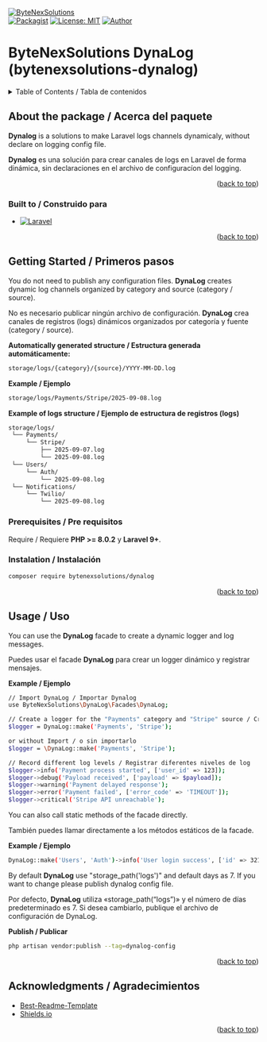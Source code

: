 <a id="readme-top"></a>
[![ByteNexSolutions](https://img.shields.io/badge/ByteNexSolutions-Dynalog-yellow)](https://github.com/ByteNexSolutions/ByteNexSolutions-Dynalog)  
[![Packagist](https://img.shields.io/packagist/v/bytenexsolutions/dynalog.svg?label=Packagist%20version)](https://packagist.org/packages/bytenexsolutions/dynalog)
[![License: MIT](https://img.shields.io/badge/License-MIT-red.svg)](LICENSE)
[![Author](https://img.shields.io/badge/dynamic/json?url=https://raw.githubusercontent.com/ByteNexSolutions/ByteNexSolutions-Dynalog/main/composer.json&query=$.authors[0].name&label=Author&color=green)](https://github.com/rchapon) 







<!-- Improved compatibility of back to top link: See: https://github.com/othneildrew/Best-README-Template/pull/73 -->

<!--
*** Thanks for checking out the Best-README-Template. If you have a suggestion
*** that would make this better, please fork the repo and create a pull request
*** or simply open an issue with the tag "enhancement".
*** Don't forget to give the project a star!
*** Thanks again! Now go create something AMAZING! :D
-->



<!-- PROJECT SHIELDS -->
<!--
*** I'm using markdown "reference style" links for readability.
*** Reference links are enclosed in brackets [ ] instead of parentheses ( ).
*** See the bottom of this document for the declaration of the reference variables
*** for contributors-url, forks-url, etc. This is an optional, concise syntax you may use.
*** https://www.markdownguide.org/basic-syntax/#reference-style-links
-->

# ByteNexSolutions DynaLog (bytenexsolutions-dynalog)

<!-- TABLE OF CONTENTS -->
<details>
  <summary>Table of Contents / Tabla de contenidos</summary>
  <ol>
    <li>
      <a href="#about-the-project">About the package / Acerca del paquete </a>
      <ul>
        <li><a href="#built-with">Built to / Construido para</a></li>
      </ul>
    </li>
    <li>
      <a href="#getting-started">Getting Started / Primeros pasos</a>
      <ul>
        <li><a href="#prerequisites">Prerequisites / Pre requisitos</a></li>
        <li><a href="#installation">Installation / Instalación</a></li>
      </ul>
    </li>
    <li><a href="#usage">Usage / Uso</a></li>
    <!--<li><a href="#roadmap">Roadmap</a></li>-->
    <li><a href="#contributing">Contributing / Contribuyendo</a></li>
    <li><a href="#license">License / Licencia</a></li>
    <li><a href="#contact">Contact / Contacto</a></li>
    <li><a href="#acknowledgments">Acknowledgments / Agradecimientos</a></li>
  </ol>
</details>

<!-- ABOUT THE PROJECT -->
## About the package / Acerca del paquete

__Dynalog__ is a solutions to make Laravel logs channels dynamicaly, without declare on logging config file.

__Dynalog__ es una solución para crear canales de logs en Laravel de forma dinámica, sin declaraciones en el archivo de 
configuracíon del logging.

<p align="right">(<a href="#readme-top">back to top</a>)</p>

### Built to / Construido para
* [![Laravel][Laravel.com]][Laravel-url]

<p align="right">(<a href="#readme-top">back to top</a>)</p>

<!-- GETTING STARTED -->
## Getting Started / Primeros pasos

You do not need to publish any configuration files.
__DynaLog__ creates dynamic log channels organized by category and source (category / source).

No es necesario publicar ningún archivo de configuración.
__DynaLog__ crea canales de registros (logs) dinámicos organizados por categoría y fuente (category / source).

__Automatically generated structure / Estructura generada automáticamente:__

```bash
storage/logs/{category}/{source}/YYYY-MM-DD.log
```
__Example / Ejemplo__

```bash
storage/logs/Payments/Stripe/2025-09-08.log
```

__Example of logs structure / Ejemplo de estructura de registros (logs)__

```bash
storage/logs/
 └── Payments/
     └── Stripe/
         ├── 2025-09-07.log
         └── 2025-09-08.log
 └── Users/
     └── Auth/
         └── 2025-09-08.log
 └── Notifications/
     └── Twilio/
         └── 2025-09-08.log
```

### Prerequisites / Pre requisitos

Require / Requiere **PHP >= 8.0.2** y **Laravel 9+**.

### Instalation / Instalación

```bash
composer require bytenexsolutions/dynalog
```

<p align="right">(<a href="#readme-top">back to top</a>)</p>

<!-- USAGE EXAMPLES -->
## Usage / Uso

You can use the __DynaLog__ facade to create a dynamic logger and log messages.

Puedes usar el facade __DynaLog__ para crear un logger dinámico y registrar mensajes.

__Example / Ejemplo__

```bash
// Import DynaLog / Importar Dynalog
use ByteNexSolutions\DynaLog\Facades\DynaLog;

// Create a logger for the "Payments" category and "Stripe" source / Crear un logger para la categoría "Payments" y fuente "Stripe"
$logger = DynaLog::make('Payments', 'Stripe');
```
```bash 
or without Import / o sin importarlo
$logger = \DynaLog::make('Payments', 'Stripe');
```

```bash
// Record different log levels / Registrar diferentes niveles de log
$logger->info('Payment process started', ['user_id' => 123]);
$logger->debug('Payload received', ['payload' => $payload]);
$logger->warning('Payment delayed response');
$logger->error('Payment failed', ['error_code' => 'TIMEOUT']);
$logger->critical('Stripe API unreachable');
```
You can also call static methods of the facade directly. 

También puedes llamar directamente a los métodos estáticos de la facade.

__Example / Ejemplo__

```bash
DynaLog::make('Users', 'Auth')->info('User login success', ['id' => 321]);
```

By default __DynaLog__ use "storage_path('logs')" and default days as 7. If you want to change please publish dynalog config file.

Por defecto, __DynaLog__ utiliza «storage_path(“logs”)» y el número de días predeterminado es 7. Si desea cambiarlo, publique el archivo de configuración de DynaLog.

__Publish / Publicar__

```bash
php artisan vendor:publish --tag=dynalog-config
```

<p align="right">(<a href="#readme-top">back to top</a>)</p>

<!-- ROADMAP 
## Roadmap

- [x] Add Changelog
- [x] Add back to top links
- [ ] Add Additional Templates w/ Examples
- [ ] Add "components" document to easily copy & paste sections of the readme
- [ ] Multi-language Support
    - [ ] Chinese
    - [ ] Spanish

See the [open issues](https://github.com/othneildrew/Best-README-Template/issues) for a full list of proposed features (and known issues).

<p align="right">(<a href="#readme-top">back to top</a>)</p>-->




<!-- ACKNOWLEDGMENTS -->
## Acknowledgments / Agradecimientos

* [Best-Readme-Template](https://github.com/othneildrew/Best-README-Template)
* [Shields.io](https://shields.io/badges)

<p align="right">(<a href="#readme-top">back to top</a>)</p>



<!-- MARKDOWN LINKS & IMAGES -->
<!-- https://www.markdownguide.org/basic-syntax/#reference-style-links -->
[Laravel.com]: https://img.shields.io/badge/Laravel-FF2D20?style=for-the-badge&logo=laravel&logoColor=white
[Laravel-url]: https://laravel.com